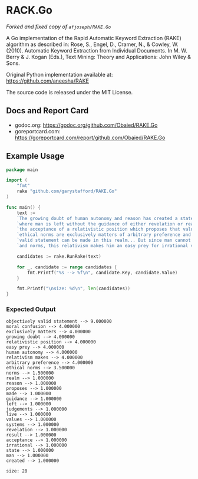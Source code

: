 # RACK.Go

_Forked and fixed copy of `afjoseph/RAKE.Go`_

A Go implementation of the Rapid Automatic Keyword Extraction (RAKE) algorithm as described in: Rose, S., Engel, D., Cramer, N., & Cowley, W. (2010). Automatic Keyword Extraction from Individual Documents. In M. W. Berry & J. Kogan (Eds.), Text Mining: Theory and Applications: John Wiley & Sons.

Original Python implementation available at: https://github.com/aneesha/RAKE

The source code is released under the MIT License.

## Docs and Report Card

- godoc.org: <https://godoc.org/github.com/Obaied/RAKE.Go>
- goreportcard.com: <https://goreportcard.com/report/github.com/Obaied/RAKE.Go>

## Example Usage

```go
package main

import (
    "fmt"
    rake "github.com/garystafford/RAKE.Go"
)

func main() {
    text :=
    `The growing doubt of human autonomy and reason has created a state of moral confusion ` +
    `where man is left without the guidance of either revelation or reason. The result is ` +
    `the acceptance of a relativistic position which proposes that value judgements and ` +
    `ethical norms are exclusively matters of arbitrary preference and that no objectively ` +
    `valid statement can be made in this realm... But since man cannot live without values ` +
    `and norms, this relativism makes him an easy prey for irrational value systems.`

    candidates := rake.RunRake(text)

    for _, candidate := range candidates {
        fmt.Printf("%s --> %f\n", candidate.Key, candidate.Value)
    }

    fmt.Printf("\nsize: %d\n", len(candidates))
}
```

### Expected Output

```text
objectively valid statement --> 9.000000
moral confusion --> 4.000000
exclusively matters --> 4.000000
growing doubt --> 4.000000
relativistic position --> 4.000000
easy prey --> 4.000000
human autonomy --> 4.000000
relativism makes --> 4.000000
arbitrary preference --> 4.000000
ethical norms --> 3.500000
norms --> 1.500000
realm --> 1.000000
reason --> 1.000000
proposes --> 1.000000
made --> 1.000000
guidance --> 1.000000
left --> 1.000000
judgements --> 1.000000
live --> 1.000000
values --> 1.000000
systems --> 1.000000
revelation --> 1.000000
result --> 1.000000
acceptance --> 1.000000
irrational --> 1.000000
state --> 1.000000
man --> 1.000000
created --> 1.000000

size: 28
```
